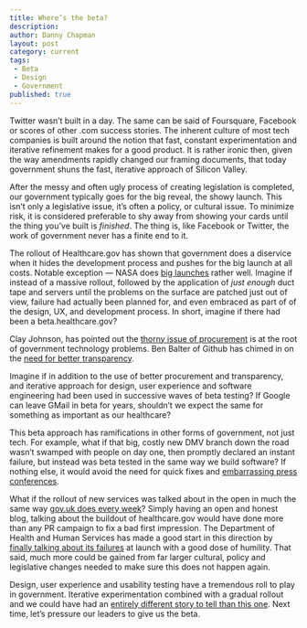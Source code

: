 ```yaml
---
title: Where’s the beta?
description:
author: Danny Chapman
layout: post
category: current
tags:
 - Beta
 - Design
 - Government
published: true
---
```


Twitter wasn’t built in a day. The same can be said of Foursquare, Facebook or scores of other .com success stories. The inherent culture of most tech companies is built around the notion that fast, constant experimentation and iterative refinement makes for a good product. 
It is rather ironic then, given the way amendments rapidly changed our framing documents, that today government shuns the fast, iterative approach of Silicon Valley. 

After the messy and often ugly process of creating legislation is completed, our government typically goes for the big reveal, the showy launch. This isn’t only a legislative issue, it’s often a  policy, or cultural issue. To minimize risk, it is considered preferable to shy away from showing your cards until the thing you’ve built is *finished*. The thing is, like Facebook or Twitter, the work of government never has a finite end to it. 

The rollout of Healthcare.gov has shown that government does a diservice when it hides the development process and pushes for the big launch at all costs. Notable exception — NASA does [big launches](http://www.youtube.com/watch?v=FVzfDZlEwaU&list=PL00C1D0FA06115964&index=27) rather well.  Imagine if instead of a massive rollout, followed by the application of *just enough* duct tape and servers until the problems on the surface are patched just out of view, failure had actually been planned for, and even embraced as part of of the design, UX, and development process. In short, imagine if there had been a beta.healthcare.gov?

<!--break-->

Clay Johnson, has pointed out the [thorny issue of procurement](http://www.npr.org/blogs/alltechconsidered/2013/10/08/230424841/health-exchange-tech-problems-point-to-a-thornier-issue) is at the root of government technology problems. Ben Balter of Github has chimed in on the [need for better transparency](http://www.npr.org/2013/10/17/235739367/if-a-tech-company-had-built-the-federal-health-care-website). 

Imagine if in addition to the use of better procurement and transparency, and iterative approach for design, user experience and software engineering had been used in successive waves of beta testing? If Google can leave GMail in beta for years, shouldn’t we expect the same for something as important as our healthcare?

This beta approach has ramifications in other forms of government, not just tech. For example, what if that big, costly new DMV branch down the road wasn’t swamped with people on day one, then promptly declared an instant failure, but instead was beta tested in the same way we build software? If nothing else, it would avoid the need for quick fixes and [embarrassing press conferences](http://www.wpri.com/news/local/west-bay/cranston-gov-chafee-orders-new-leader-to-fix-dmv). 

What if the rollout of new services was talked about in the open in much the same way [gov.uk does every week](http://digital.cabinetoffice.gov.uk/)? Simply having an open and honest blog, talking about the buildout of healthcare.gov would have done more than any PR campaign to fix a bad first impression. The Department of Health and Human Services has made a good start in this direction by [finally talking about its failures](http://www.hhs.gov/digitalstrategy/doing-better-making-improvements-healthcaregov.html) at launch with a good dose of humility. That said, much more could be gained from far larger cultural, policy and legislative changes needed to make sure this does not happen again.

Design, user experience and usability testing have a tremendous roll to play in government. Iterative experimentation combined with a gradual rollout and we could have had an [entirely different story to tell than this one](http://www.nytimes.com/2013/10/13/us/politics/from-the-start-signs-of-trouble-at-health-portal.html?smid=tw-share). Next time, let’s pressure our leaders to give us the beta. 
